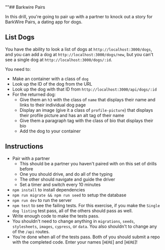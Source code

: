 ""## Barkwire Pairs

In this drill, you're going to pair up with a partner to knock out a story for BarkWire Pairs, a dating app for dogs.

## List Dogs

You have the ability to look a list of dogs at `http://localhost:3000/dogs`, and you can add a dog at `http://localhost:3000/dogs/new`, but you can't see a single dog at `http://localhost:3000/dogs/:id`.

You need to:

* Make an container with a class of `dog`
* Look up the ID of the dog from the URL
* Look up the dog with that ID from `http://localhost:3000/api/dogs/:id`
* For the returned dog:
    * Give them an `h3` with the class of `name` that displays their name and links to their individual dog page
    * Display an image (give it a class of `profile-picture`) that displays their profile picture and has an alt tag of their name
    * Give them a paragraph tag with the class of bio that displays their bio
    * Add the dog to your container

## Instructions

* Pair with a partner
    * This should be a partner you haven't paired with on this set of drills before
    * One you should drive, and do all of the typing
    * The other should navigate and guide the driver
    * Set a timer and switch every 10 minutes
* `npm install` to install dependencies
* `npm run migrate && npm run seed` to setup the database
* `npm run dev` to run the server
* `npm test` to see the failing tests. For this exercise, if you make the `Single dog listing` test pass, all of the others should pass as well.
* Write enough code to make the tests pass.
* You shouldn't need to change anything in `migrations`, `seeds`, `stylesheets`, `images`, `cypress`, or `data`. You also shouldn't to change any of the `/api` routes.
* You're done when all of the tests pass. Both of you should submit a repo with the completed code. Enter your names [`HERE`] and [`HERE`]!

